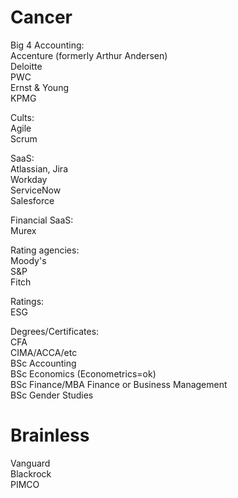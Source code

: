 # Cancer

Big 4 Accounting: <br>
Accenture (formerly Arthur Andersen)<br>
Deloitte<br>
PWC<br>
Ernst & Young <br>
KPMG <br>

Cults: <br>
Agile <br>
Scrum <br>

SaaS: <br>
Atlassian, Jira<br>
Workday<br>
ServiceNow<br>
Salesforce<br>

Financial SaaS: <br>
Murex<br>

Rating agencies: <br>
Moody's<br>
S&P<br>
Fitch <br>

Ratings: <br>
ESG <br>

Degrees/Certificates: <br>
CFA <br>
CIMA/ACCA/etc<br>
BSc Accounting <br>
BSc Economics (Econometrics=ok)<br>
BSc Finance/MBA Finance or Business Management <br>
BSc Gender Studies <br>

# Brainless<br>
Vanguard<br>
Blackrock<br>
PIMCO<br>
